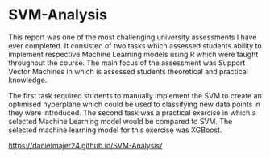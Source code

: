 # SVM-Analysis

This report was one of the most challenging university assessments I have ever completed. It consisted of two tasks which assessed students ability to implement respective Machine Learning models using R which were taught throughout the course. The main focus of the assessment was Support Vector Machines in which is assessed students theoretical and practical knowledge.

The first task required students to manually implement the SVM to create an optimised hyperplane which could be used to classifying new data points in they were introduced. The second task was a practical exercise in which a selected Machine Learning model would be compared to SVM. The selected machine learning model for this exercise was XGBoost.

https://danielmajer24.github.io/SVM-Analysis/
